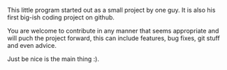 This little program started out as a small project by one guy. 
It is also his first big-ish coding project on github.

You are welcome to contribute in any manner that seems appropriate 
and will puch the project forward, this can include features, 
bug fixes, git stuff and even advice.

Just be nice is the main thing :).
